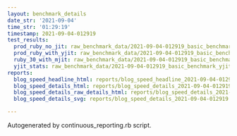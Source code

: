 ```yaml
---
layout: benchmark_details
date_str: '2021-09-04'
time_str: '01:29:19'
timestamp: 2021-09-04-012919
test_results:
  prod_ruby_no_jit: raw_benchmark_data/2021-09-04-012919_basic_benchmark_prod_ruby_no_jit.json
  prod_ruby_with_yjit: raw_benchmark_data/2021-09-04-012919_basic_benchmark_prod_ruby_with_yjit.json
  ruby_30_with_mjit: raw_benchmark_data/2021-09-04-012919_basic_benchmark_ruby_30_with_mjit.json
  yjit_stats: raw_benchmark_data/2021-09-04-012919_basic_benchmark_yjit_stats.json
reports:
  blog_speed_headline_html: reports/blog_speed_headline_2021-09-04-012919.html
  blog_speed_details_html: reports/blog_speed_details_2021-09-04-012919.html
  blog_speed_details_raw_details_html: reports/blog_speed_details_2021-09-04-012919.raw_details.html
  blog_speed_details_svg: reports/blog_speed_details_2021-09-04-012919.svg

---
```

Autogenerated by continuous_reporting.rb script.
